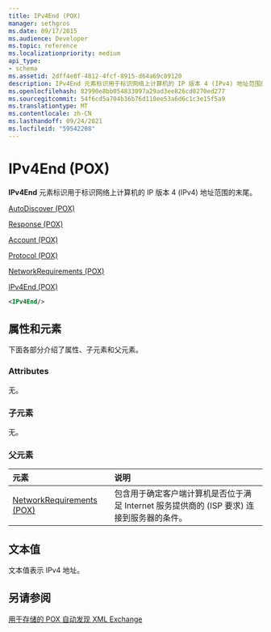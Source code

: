 ```yaml
---
title: IPv4End (POX)
manager: sethgros
ms.date: 09/17/2015
ms.audience: Developer
ms.topic: reference
ms.localizationpriority: medium
api_type:
- schema
ms.assetid: 2dff4e8f-4812-4fcf-8915-d64a69c89120
description: IPv4End 元素标识用于标识网络上计算机的 IP 版本 4 (IPv4) 地址范围的末尾。
ms.openlocfilehash: 82990e8bb054833097a29ad3ee826cd0270ed277
ms.sourcegitcommit: 54f6cd5a704b36b76d110ee53a6d6c1c3e15f5a9
ms.translationtype: MT
ms.contentlocale: zh-CN
ms.lasthandoff: 09/24/2021
ms.locfileid: "59542208"
---
```

# <a name="ipv4end-pox"></a>IPv4End (POX)

**IPv4End** 元素标识用于标识网络上计算机的 IP 版本 4 (IPv4) 地址范围的末尾。 
  
[AutoDiscover (POX)](autodiscover-pox.md)
  
[Response (POX)](response-pox.md)
  
[Account (POX)](account-pox.md)
  
[Protocol (POX)](protocol-pox.md)
  
[NetworkRequirements (POX)](networkrequirements-pox.md)
  
[IPv4End (POX)](ipv4end-pox.md)
  
```xml
<IPv4End/>
```

## <a name="attributes-and-elements"></a>属性和元素

下面各部分介绍了属性、子元素和父元素。
  
### <a name="attributes"></a>Attributes

无。
  
### <a name="child-elements"></a>子元素

无。
  
### <a name="parent-elements"></a>父元素

|**元素**|**说明**|
|:-----|:-----|
|[NetworkRequirements (POX)](networkrequirements-pox.md) <br/> |包含用于确定客户端计算机是否位于满足 Internet 服务提供商的 (ISP 要求) 连接到服务器的条件。  <br/> |
   
## <a name="text-value"></a>文本值

文本值表示 IPv4 地址。
  
## <a name="see-also"></a>另请参阅



[用于存储的 POX 自动发现 XML Exchange](pox-autodiscover-xml-elements-for-exchange.md)

